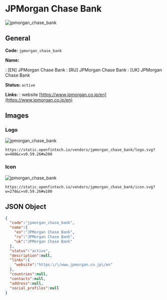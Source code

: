 
# JPMorgan Chase Bank 
![jpmorgan_chase_bank](https://static.openfintech.io/vendors/jpmorgan_chase_bank/logo.svg?w=400&c=v0.59.26#w200)  

## General 
 
**Code:** `jpmorgan_chase_bank` 
 
**Name:** 
 
:	[EN] JPMorgan Chase Bank 
:	[RU] JPMorgan Chase Bank 
:	[UK] JPMorgan Chase Bank 
 
**Status:** `active` 
 
**Links:** 
: website [https://www.jpmorgan.co.jp/en](https://www.jpmorgan.co.jp/en) 
 

## Images 

### Logo 
 
![jpmorgan_chase_bank](https://static.openfintech.io/vendors/jpmorgan_chase_bank/logo.svg?w=400&c=v0.59.26#w200)  

```
https://static.openfintech.io/vendors/jpmorgan_chase_bank/logo.svg?w=400&c=v0.59.26#w200
```  

### Icon 
 
![jpmorgan_chase_bank](https://static.openfintech.io/vendors/jpmorgan_chase_bank/icon.svg?w=278&c=v0.59.26#w100)  

```
https://static.openfintech.io/vendors/jpmorgan_chase_bank/icon.svg?w=278&c=v0.59.26#w100
```  

## JSON Object 

```json
{
  "code":"jpmorgan_chase_bank",
  "name":{
    "en":"JPMorgan Chase Bank",
    "ru":"JPMorgan Chase Bank",
    "uk":"JPMorgan Chase Bank"
  },
  "status":"active",
  "description":null,
  "links":{
    "website":"https:\/\/www.jpmorgan.co.jp\/en"
  },
  "countries":null,
  "contacts":null,
  "address":null,
  "social_profiles":null
}
```  
